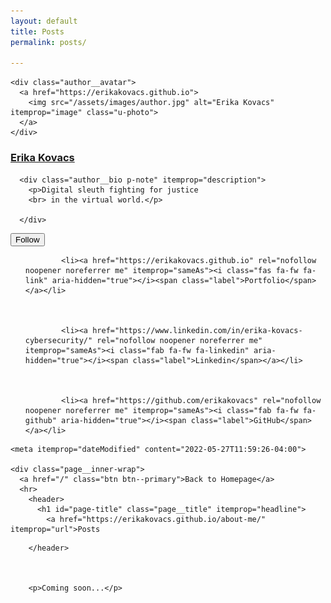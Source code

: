 ```yaml
---
layout: default
title: Posts
permalink: posts/

---
```


<div id="main" role="main">
  
  <div class="sidebar sticky">
  


<div itemscope itemtype="https://schema.org/Person" class="h-card">

  
    <div class="author__avatar">
      <a href="https://erikakovacs.github.io">
        <img src="/assets/images/author.jpg" alt="Erika Kovacs" itemprop="image" class="u-photo">
      </a>
    </div>
  

  <div class="author__content">
    <h3 class="author__name p-name" itemprop="name">
      <a class="u-url" rel="me" href="https://erikakovacs.github.io" itemprop="url">Erika Kovacs</a>
    </h3>
    
      <div class="author__bio p-note" itemprop="description">
        <p>Digital sleuth fighting for justice 
        <br> in the virtual world.</p>

      </div>
    
  </div>

  <div class="author__urls-wrapper">
    <button class="btn btn--inverse">Follow</button>
    <ul class="author__urls social-icons">
      
         
        
          
            <li><a href="https://erikakovacs.github.io" rel="nofollow noopener noreferrer me" itemprop="sameAs"><i class="fas fa-fw fa-link" aria-hidden="true"></i><span class="label">Portfolio</span></a></li>
          
        
          
            <li><a href="https://www.linkedin.com/in/erika-kovacs-cybersecurity/" rel="nofollow noopener noreferrer me" itemprop="sameAs"><i class="fab fa-fw fa-linkedin" aria-hidden="true"></i><span class="label">Linkedin</span></a></li>
          
        
          
            <li><a href="https://github.com/erikakovacs" rel="nofollow noopener noreferrer me" itemprop="sameAs"><i class="fab fa-fw fa-github" aria-hidden="true"></i><span class="label">GitHub</span></a></li>
          
        
  </ul>
  </div>
</div>

  
  </div>

  

  <article class="page" itemscope itemtype="https://schema.org/CreativeWork">
    <meta itemprop="headline" content="Posts">
    <meta itemprop="description" content="Explore my portfolio as a cybersecurity professional, showcasing my expertise in protecting digital assets.">
    
    <meta itemprop="dateModified" content="2022-05-27T11:59:26-04:00">

    <div class="page__inner-wrap">
      <a href="/" class="btn btn--primary">Back to Homepage</a>
      <hr>
        <header>
          <h1 id="page-title" class="page__title" itemprop="headline">
            <a href="https://erikakovacs.github.io/about-me/" itemprop="url">Posts
</a>
          </h1>
          


        </header>
      
     
        
        <p>Coming soon...</p>

